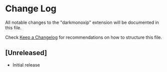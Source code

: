# Change Log

All notable changes to the "darkmonoxip" extension will be documented in this file.

Check [Keep a Changelog](http://keepachangelog.com/) for recommendations on how to structure this file.

## [Unreleased]

- Initial release
